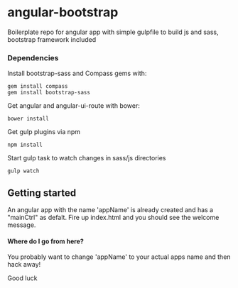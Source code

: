 angular-bootstrap
=================

Boilerplate repo for angular app with simple gulpfile to build js and sass, bootstrap framework included

### Dependencies ###

Install bootstrap-sass and Compass gems with:

    gem install compass
    gem install bootstrap-sass

Get angular and angular-ui-route with bower:

    bower install

Get gulp plugins via npm

    npm install

Start gulp task to watch changes in sass/js directories

    gulp watch
    
## Getting started ##

An angular app with the name 'appName' is already created and has a "mainCtrl" as defalt. 
Fire up index.html and you should see the welcome message.

#### Where do I go from here?

You probably want to change 'appName' to your actual apps name and then hack away!

Good luck

